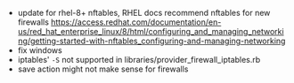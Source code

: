 - update for rhel-8+ nftables, RHEL docs recommend nftables for new firewalls <https://access.redhat.com/documentation/en-us/red_hat_enterprise_linux/8/html/configuring_and_managing_networking/getting-started-with-nftables_configuring-and-managing-networking>
- fix windows
- iptables' `-S` not supported in libraries/provider_firewall_iptables.rb
- save action might not make sense for firewalls
